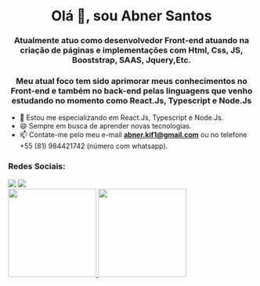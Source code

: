 <h1 align="center">Olá 👋, sou Abner Santos</h1>
<h3 align="center">Atualmente atuo como desenvolvedor Front-end atuando na criação de páginas e implementações com Html, Css, JS, Booststrap, SAAS, Jquery,Etc.</h3>
<h3 align="center">Meu atual foco tem sido aprimorar meus conhecimentos no Front-end e também no back-end pelas linguagens que venho estudando no momento como React.Js, Typescript e Node.Js</h3>


- 🌱 Estou me especializando em React.Js, Typescript e Node.Js.
- 😄 Sempre em busca de aprender novas tecnologias.
- 📫 Contate-me pelo meu e-mail **abner.kif1@gmail.com** ou no telefone +55 (81) 984421742 (número com whatsapp).

<h3 align="left">Redes Sociais:</h3>
 <a href = "mailto:abner.kif1@gmail.com"><img src="https://img.shields.io/badge/-Gmail-%23333?style=for-the-badge&logo=gmail&logoColor=white" target="_blank"></a>
  <a href="https://www.linkedin.com/in/abner-santos-b195b8228/" target="_blank"><img src="https://img.shields.io/badge/-LinkedIn-%230077B5?style=for-the-badge&logo=linkedin&logoColor=white" target="_blank"></a> 
 
 <div>
 <a href="https://github.com/KiF1">
 <img  height="180em" src="https://github-readme-stats.vercel.app/api?username=KiF1&show_icons=true&theme=dark&include_all_commits=true&count_private=true"/>
 <img height="180em" src="https://github-readme-stats.vercel.app/api/top-langs/?username=KiF1&layout=compact&langs_count=7&theme=dark"/>
</div>


